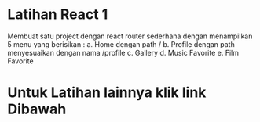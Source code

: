 # Latihan React 1
Membuat satu project dengan react router sederhana dengan menampilkan 5 menu yang berisikan :
    a. Home dengan path /
    b. Profile dengan path menyesuaikan dengan nama /profile
    c. Gallery
    d. Music Favorite
    e. Film Favorite
# Untuk Latihan lainnya klik link Dibawah
